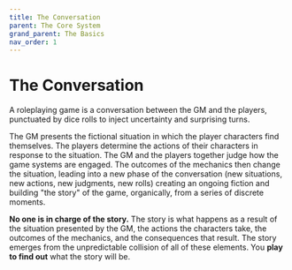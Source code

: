 ```yaml
---
title: The Conversation
parent: The Core System
grand_parent: The Basics
nav_order: 1
---
```


# The Conversation
A roleplaying game is a conversation between the GM and the players, punctuated by dice rolls to inject uncertainty and surprising turns.

The GM presents the fictional situation in which the player characters find themselves. The players determine the actions of their characters in response to the situation. The GM and the players together judge how the game systems are engaged. The outcomes of the mechanics then change the situation, leading into a new phase of the conversation (new situations, new actions, new judgments, new rolls) creating an ongoing fiction and building "the story" of the game, organically, from a series of discrete moments.

**No one is in charge of the story.** The story is what happens as a result of the situation presented by the GM, the actions the characters take, the outcomes of the mechanics, and the consequences that result. The story emerges from the unpredictable collision of all of these elements. You **play to find out** what the story will be.
